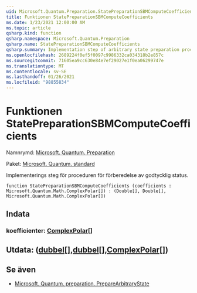```yaml
---
uid: Microsoft.Quantum.Preparation.StatePreparationSBMComputeCoefficients
title: Funktionen StatePreparationSBMComputeCoefficients
ms.date: 1/23/2021 12:00:00 AM
ms.topic: article
qsharp.kind: function
qsharp.namespace: Microsoft.Quantum.Preparation
qsharp.name: StatePreparationSBMComputeCoefficients
qsharp.summary: Implementation step of arbitrary state preparation procedure.
ms.openlocfilehash: 2689224f0ef5f0097c9986332ca034318b2e857c
ms.sourcegitcommit: 71605ea9cc630e84e7ef29027e1f0ea06299747e
ms.translationtype: MT
ms.contentlocale: sv-SE
ms.lasthandoff: 01/26/2021
ms.locfileid: "98855834"
---
```

# <a name="statepreparationsbmcomputecoefficients-function"></a>Funktionen StatePreparationSBMComputeCoefficients

Namnrymd: [Microsoft. Quantum. Preparation](xref:Microsoft.Quantum.Preparation)

Paket: [Microsoft. Quantum. standard](https://nuget.org/packages/Microsoft.Quantum.Standard)


Implementerings steg för proceduren för förberedelse av godtycklig status.

```qsharp
function StatePreparationSBMComputeCoefficients (coefficients : Microsoft.Quantum.Math.ComplexPolar[]) : (Double[], Double[], Microsoft.Quantum.Math.ComplexPolar[])
```


## <a name="input"></a>Indata

### <a name="coefficients--complexpolar"></a>koefficienter: [ComplexPolar](xref:Microsoft.Quantum.Math.ComplexPolar)[]





## <a name="output--doubledoublecomplexpolar"></a>Utdata: ([dubbel](xref:microsoft.quantum.lang-ref.double)[],[dubbel](xref:microsoft.quantum.lang-ref.double)[],[ComplexPolar](xref:Microsoft.Quantum.Math.ComplexPolar)[])



## <a name="see-also"></a>Se även

- [Microsoft. Quantum. preparation. PrepareArbitraryState](xref:Microsoft.Quantum.Preparation.PrepareArbitraryState)